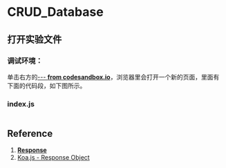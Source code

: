 # CRUD_Database

## 打开实验文件

### 调试环境：
单击右方的[--- **from codesandbox.io**]()，浏览器里会打开一个新的页面，里面有下面的代码段，如下图所示。

### index.js
```javascript

```

## Reference

1. [**Response**](https://koajs.com/#response)
2. [Koa.js - Response Object](https://www.tutorialspoint.com/koajs/koajs_response_object.htm)



